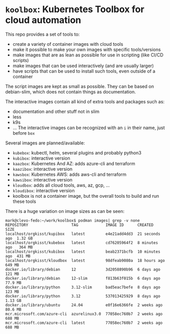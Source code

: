 # `koolbox`: Kubernetes Toolbox for cloud automation
This repo provides a set of tools to:
- create a variety of container images with cloud tools
- make it possible to make your own images with specific tools/versions
- make images that are as lean as possible for use in scripting (like CI/CD scripts)
- make images that can be used interactively (and are usually larger)
- have scripts that can be used to install such tools, even outside of a container

The script images are kept as small as possible.
They can be based on debian-slim, which does not contain things as documentation.

The interactive images contain all kind of extra tools and packages such as:
- documentation and other stuff not in slim
- less
- k9s
- ...
The interactive images can be recognized with an `i` in their name, just before `box`

Several images are planned/available:
- `kubebox`: kubectl, helm, several plugins and probably python3
- `kubibox`: interactive version
- `kaazbox`: Kubernetes And AZ: adds azure-cli and terraform
- `kaazibox`: interactive version
- `kawsbox`: Kubernetes AWS: adds aws-cli and terraform
- `kawsibox`: interactive version
- `kloudbox`: adds all cloud tools, aws, az, gcp, ...
- `kloudibox`: interactive version
- koolbox is not a container image, but the overall tools to build and run these tools


There is a huge variation on image sizes as can be seen:
```
mark@clevo-fedo:~/work/koolbox$ podman images| grep -v none
REPOSITORY                   TAG            IMAGE ID      CREATED         SIZE
localhost/orgkisst/kupibox   latest         e4e21add4dd3  21 seconds ago  1.32 GB
localhost/orgkisst/kubebox   latest         cd76205964f2  8 minutes ago   364 MB
localhost/orgkisst/kubibox   latest         beab2371bcfb  10 minutes ago  431 MB
localhost/orgkisst/kloudbox  latest         98dfeab9080a  18 hours ago    649 MB
docker.io/library/debian     12             3d2058890b96  6 days ago      121 MB
docker.io/library/debian     12-slim        f813b63f015b  6 days ago      77.9 MB
docker.io/library/python     3.12-slim      bad5eac7befe  8 days ago      123 MB
docker.io/library/python     3.12           537013425929  8 days ago      1.13 GB
docker.io/library/ubuntu     24.04          e0f16e6366fe  2 weeks ago     80.6 MB
mcr.microsoft.com/azure-cli  azurelinux3.0  77058ec760b7  2 weeks ago     688 MB
mcr.microsoft.com/azure-cli  latest         77058ec760b7  2 weeks ago     688 MB
```
